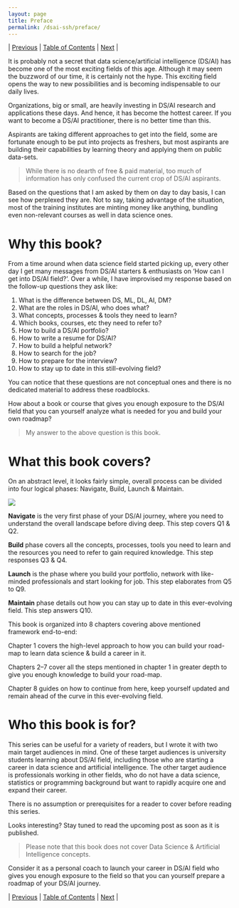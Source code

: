 ```yaml
---
layout: page
title: Preface
permalink: /dsai-ssh/preface/
---
```




| [Previous](https://ankit-rathi.github.io/dsai-ssh/about-the-author/)  | [Table of Contents](https://ankit-rathi.github.io/dsai-ssh/) | [Next](https://ankit-rathi.github.io/dsai-ssh/understanding-the-big-picture/)  |


It is probably not a secret that data science/artificial intelligence (DS/AI) has become one of the most exciting fields of this age. Although it may seem the buzzword of our time, it is certainly not the hype. This exciting field opens the way to new possibilities and is becoming indispensable to our daily lives. 

Organizations, big or small, are heavily investing in DS/AI research and applications these days. And hence, it has become the hottest career. If you want to become a DS/AI practitioner, there is no better time than this. 

Aspirants are taking different approaches to get into the field, some are fortunate enough to be put into projects as freshers, but most aspirants are building their capabilities by learning theory and applying them on public data-sets.

> While there is no dearth of free & paid material, too much of information has only confused the current crop of DS/AI aspirants.

Based on the questions that I am asked by them on day to day basis, I can see how perplexed they are. Not to say, taking advantage of the situation, most of the training institutes are minting money like anything, bundling even non-relevant courses as well in data science ones.

# Why this book?

From a time around when data science field started picking up, every other day I get many messages from DS/AI starters & enthusiasts on ‘How can I get into DS/AI field?’. Over a while, I have improvised my response based on the follow-up questions they ask like: 

1. What is the difference between DS, ML, DL, AI, DM? 
2. What are the roles in DS/AI, who does what? 
3. What concepts, processes & tools they need to learn? 
4. Which books, courses, etc they need to refer to?
5. How to build a DS/AI portfolio? 
6. How to write a resume for DS/AI? 
7. How to build a helpful network?
8. How to search for the job? 
9. How to prepare for the interview? 
10. How to stay up to date in this still-evolving field? 

You can notice that these questions are not conceptual ones and there is no dedicated material to address these roadblocks.

How about a book or course that gives you enough exposure to the DS/AI field that you can yourself analyze what is needed for you and build your own roadmap? 

> My answer to the above question is this book.

# What this book covers?

On an abstract level, it looks fairly simple, overall process can be divided into four logical phases: Navigate, Build, Launch & Maintain.

![](https://cdn-images-1.medium.com/max/800/0*Q_1NZAPT4QWNZ6B5)

**Navigate** is the very first phase of your DS/AI journey, where you need to understand the overall landscape before diving deep. This step covers Q1 & Q2.

**Build** phase covers all the concepts, processes, tools you need to learn and the resources you need to refer to gain required knowledge. This step responses Q3 & Q4.

**Launch** is the phase where you build your portfolio, network with like-minded professionals and start looking for job. This step elaborates from Q5 to Q9.

**Maintain** phase details out how you can stay up to date in this ever-evolving field. This step answers Q10.


This book is organized into 8 chapters covering above mentioned framework end-to-end: 

Chapter 1 covers the high-level approach to how you can build your road-map to learn data science & build a career in it.

Chapters 2–7 cover all the steps mentioned in chapter 1 in greater depth to give you enough knowledge to build your road-map.

Chapter 8 guides on how to continue from here, keep yourself updated and remain ahead of the curve in this ever-evolving field.

# Who this book is for?

This series can be useful for a variety of readers, but I wrote it with two main target audiences in mind. One of these target audiences is university students learning about DS/AI field, including those who are starting a career in data science and artificial intelligence. The other target audience is professionals working in other fields, who do not have a data science, statistics or programming background but want to rapidly acquire one and expand their career.

There is no assumption or prerequisites for a reader to cover before reading this series. 

Looks interesting? Stay tuned to read the upcoming post as soon as it is published.

> Please note that this book does not cover Data Science & Artificial Intelligence concepts.

Consider it as a personal coach to launch your career in DS/AI field who gives you enough exposure to the field so that you can yourself prepare a roadmap of your DS/AI journey.


| [Previous](https://ankit-rathi.github.io/dsai-ssh/about-the-author/)  | [Table of Contents](https://ankit-rathi.github.io/dsai-ssh/) | [Next](https://ankit-rathi.github.io/dsai-ssh/understanding-the-big-picture/)  |
